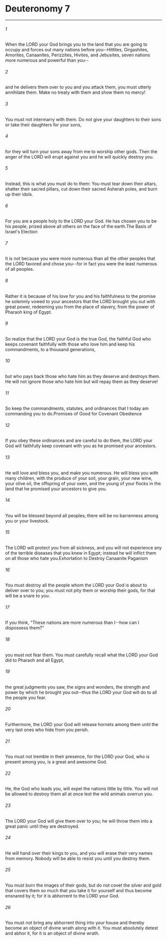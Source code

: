 # Deuteronomy 7
***



###### 1 
When the LORD your God brings you to the land that you are going to occupy and forces out many nations before you--Hittites, Girgashites, Amorites, Canaanites, Perizzites, Hivites, and Jebusites, seven nations more numerous and powerful than you-- 

###### 2 
and he delivers them over to you and you attack them, you must utterly annihilate them. Make no treaty with them and show them no mercy! 

###### 3 
You must not intermarry with them. Do not give your daughters to their sons or take their daughters for your sons, 

###### 4 
for they will turn your sons away from me to worship other gods. Then the anger of the LORD will erupt against you and he will quickly destroy you. 

###### 5 
Instead, this is what you must do to them: You must tear down their altars, shatter their sacred pillars, cut down their sacred Asherah poles, and burn up their idols. 

###### 6 
For you are a people holy to the LORD your God. He has chosen you to be his people, prized above all others on the face of the earth.The Basis of Israel's Election 

###### 7 
It is not because you were more numerous than all the other peoples that the LORD favored and chose you--for in fact you were the least numerous of all peoples. 

###### 8 
Rather it is because of his love for you and his faithfulness to the promise he solemnly vowed to your ancestors that the LORD brought you out with great power, redeeming you from the place of slavery, from the power of Pharaoh king of Egypt. 

###### 9 
So realize that the LORD your God is the true God, the faithful God who keeps covenant faithfully with those who love him and keep his commandments, to a thousand generations, 

###### 10 
but who pays back those who hate him as they deserve and destroys them. He will not ignore those who hate him but will repay them as they deserve! 

###### 11 
So keep the commandments, statutes, and ordinances that I today am commanding you to do.Promises of Good for Covenant Obedience 

###### 12 
If you obey these ordinances and are careful to do them, the LORD your God will faithfully keep covenant with you as he promised your ancestors. 

###### 13 
He will love and bless you, and make you numerous. He will bless you with many children, with the produce of your soil, your grain, your new wine, your olive oil, the offspring of your oxen, and the young of your flocks in the land that he promised your ancestors to give you. 

###### 14 
You will be blessed beyond all peoples; there will be no barrenness among you or your livestock. 

###### 15 
The LORD will protect you from all sickness, and you will not experience any of the terrible diseases that you knew in Egypt; instead he will inflict them on all those who hate you.Exhortation to Destroy Canaanite Paganism 

###### 16 
You must destroy all the people whom the LORD your God is about to deliver over to you; you must not pity them or worship their gods, for that will be a snare to you. 

###### 17 
If you think, "These nations are more numerous than I--how can I dispossess them?" 

###### 18 
you must not fear them. You must carefully recall what the LORD your God did to Pharaoh and all Egypt, 

###### 19 
the great judgments you saw, the signs and wonders, the strength and power by which he brought you out--thus the LORD your God will do to all the people you fear. 

###### 20 
Furthermore, the LORD your God will release hornets among them until the very last ones who hide from you perish. 

###### 21 
You must not tremble in their presence, for the LORD your God, who is present among you, is a great and awesome God. 

###### 22 
He, the God who leads you, will expel the nations little by little. You will not be allowed to destroy them all at once lest the wild animals overrun you. 

###### 23 
The LORD your God will give them over to you; he will throw them into a great panic until they are destroyed. 

###### 24 
He will hand over their kings to you, and you will erase their very names from memory. Nobody will be able to resist you until you destroy them. 

###### 25 
You must burn the images of their gods, but do not covet the silver and gold that covers them so much that you take it for yourself and thus become ensnared by it; for it is abhorrent to the LORD your God. 

###### 26 
You must not bring any abhorrent thing into your house and thereby become an object of divine wrath along with it. You must absolutely detest and abhor it, for it is an object of divine wrath.
